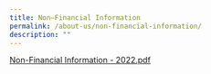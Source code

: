 ```yaml
---
title: Non–Financial Information
permalink: /about-us/non-financial-information/
description: ""
---
```

<p><a href="/files/non-financial%20information%20-%202022.pdf">Non-Financial Information - 2022.pdf</a></p>